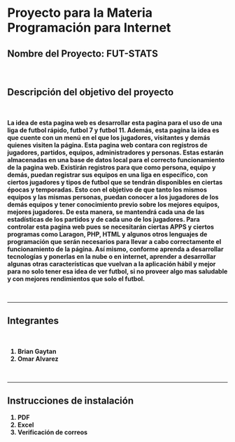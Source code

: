<h1>Proyecto para la Materia Programación para Internet</h1>

## Nombre del Proyecto:<b> FUT-STATS<b>

<br><h2>Descripción del objetivo del proyecto</h2>
<br><p>
        La idea de esta pagina web es desarrollar esta pagina para el uso de una liga de futbol rápido, futbol 7 y futbol 11. Además, esta pagina la idea es que cuente con un menú en el que los jugadores, visitantes y demás quienes visiten la página. Esta pagina web contara con registros de jugadores, partidos, equipos, administradores y personas. Estas estarán almacenadas en una base de datos local para el correcto funcionamiento de la pagina web. Existirán registros para que como persona, equipo y demás, puedan registrar sus equipos en una liga en específico, con ciertos jugadores y tipos de futbol que se tendrán disponibles en ciertas épocas y temporadas. Esto con el objetivo de que tanto los mismos equipos y las mismas personas, puedan conocer a los jugadores de los demás equipos y tener conocimiento previo sobre los mejores equipos, mejores jugadores. De esta manera, se mantendrá cada una de las estadísticas de los partidos y de cada uno de los jugadores. Para controlar esta pagina web pues se necesitarán ciertas APPS y ciertos programas como Laragon, PHP, HTML y algunos otros lenguajes de programación que serán necesarios para llevar a cabo correctamente el funcionamiento de la página. Así mismo, conforme aprenda a desarrollar tecnologías y ponerlas en la nube o en internet, aprender a desarrollar algunas otras características que vuelvan a la aplicación hábil y mejor para no solo tener esa idea de ver futbol, si no proveer algo mas saludable y con mejores rendimientos que solo el futbol.
    </p>
    
<br><hr><h2>Integrantes</h2>
<br>
    <ol>
        <li>Brian Gaytan</li>
        <li>Omar Alvarez</li>
    </ol>

<br><hr><h2>Instrucciones de instalación</h2>
    <ol>
        <li>PDF</li>
        <li>Excel</li>
        <li>Verificación de correos</li>
    </ol>
